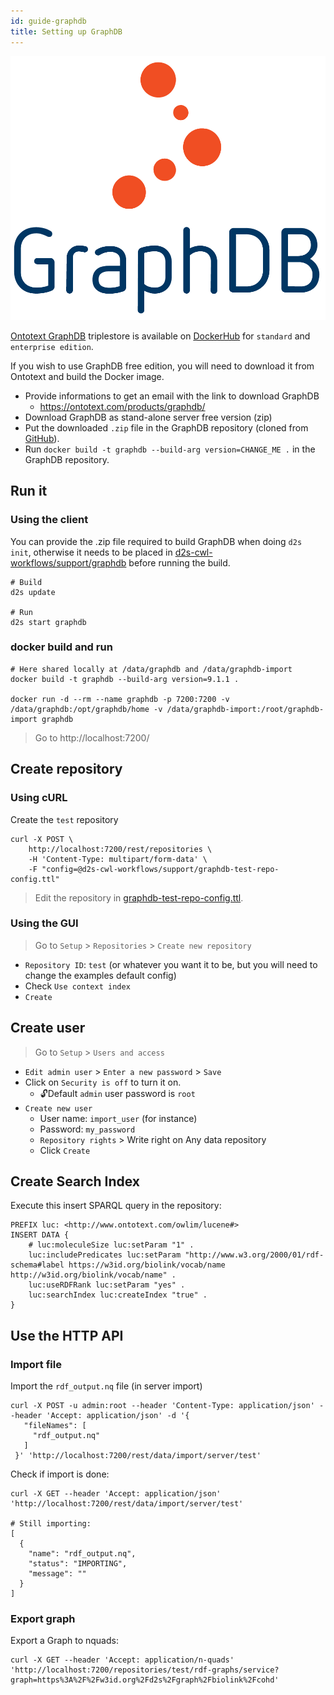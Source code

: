 ```yaml
---
id: guide-graphdb
title: Setting up GraphDB
---
```


[![](/img/graphdb-logo.png)](https://graphdb.ontotext.com/)

[Ontotext GraphDB](http://graphdb.ontotext.com/) triplestore is available on [DockerHub](https://hub.docker.com/r/ontotext/graphdb/) for `standard` and `enterprise edition`.

If you wish to use GraphDB free edition, you will need to download it from Ontotext and build the Docker image.

* Provide informations to get an email with the link to download GraphDB
  * https://ontotext.com/products/graphdb/
* Download GraphDB as stand-alone server free version (zip)
* Put the downloaded `.zip` file in the GraphDB repository (cloned from [GitHub](https://github.com/MaastrichtU-IDS/graphdb/)).
* Run `docker build -t graphdb --build-arg version=CHANGE_ME .` in the GraphDB repository.

## Run it

### Using the client

You can provide the .zip file required to build GraphDB when doing `d2s init`, otherwise it needs to be placed in [d2s-cwl-workflows/support/graphdb](https://github.com/MaastrichtU-IDS/d2s-cwl-workflows/tree/master/support) before running the build.

```shell
# Build
d2s update

# Run
d2s start graphdb
```

### docker build and run

```shell
# Here shared locally at /data/graphdb and /data/graphdb-import
docker build -t graphdb --build-arg version=9.1.1 .

docker run -d --rm --name graphdb -p 7200:7200 -v /data/graphdb:/opt/graphdb/home -v /data/graphdb-import:/root/graphdb-import graphdb
```

> Go to http://localhost:7200/

## Create repository

### Using cURL

Create the `test` repository 

```shell
curl -X POST \
    http://localhost:7200/rest/repositories \
    -H 'Content-Type: multipart/form-data' \
    -F "config=@d2s-cwl-workflows/support/graphdb-test-repo-config.ttl"
```

> Edit the repository in [graphdb-test-repo-config.ttl](https://github.com/MaastrichtU-IDS/d2s-cwl-workflows/blob/master/support/graphdb-test-repo-config.ttl).

### Using the GUI

> Go to `Setup` > `Repositories` > `Create new repository`

- `Repository ID`: `test` (or whatever you want it to be, but you will need to change the examples default config)
- Check `Use context index`
- `Create`

## Create user

> Go to `Setup` > `Users and access`

- `Edit admin user` > `Enter a new password` > `Save`
- Click on `Security is off` to turn it on.
  - 🔓Default `admin` user password is `root`
- `Create new user`
  - User name: `import_user` (for instance)
  - Password: `my_password`
  - `Repository rights` > Write right on Any data repository
  - Click `Create`

## Create Search Index

Execute this insert SPARQL query in the repository:

```SPARQL
PREFIX luc: <http://www.ontotext.com/owlim/lucene#>
INSERT DATA { 
    # luc:moleculeSize luc:setParam "1" .
    luc:includePredicates luc:setParam "http://www.w3.org/2000/01/rdf-schema#label https://w3id.org/biolink/vocab/name http://w3id.org/biolink/vocab/name" .
    luc:useRDFRank luc:setParam "yes" .
    luc:searchIndex luc:createIndex "true" .
}
```

## Use the HTTP API

### Import file

Import the `rdf_output.nq` file (in server import)

```shell
curl -X POST -u admin:root --header 'Content-Type: application/json' --header 'Accept: application/json' -d '{
   "fileNames": [
     "rdf_output.nq"
   ]
 }' 'http://localhost:7200/rest/data/import/server/test'
```

Check if import is done:

```shell
curl -X GET --header 'Accept: application/json' 'http://localhost:7200/rest/data/import/server/test'

# Still importing:
[
  {
    "name": "rdf_output.nq",
    "status": "IMPORTING",
    "message": ""
  }
]
```

### Export graph

Export a Graph to nquads:

```shell
curl -X GET --header 'Accept: application/n-quads' 'http://localhost:7200/repositories/test/rdf-graphs/service?graph=https%3A%2F%2Fw3id.org%2Fd2s%2Fgraph%2Fbiolink%2Fcohd'
```

